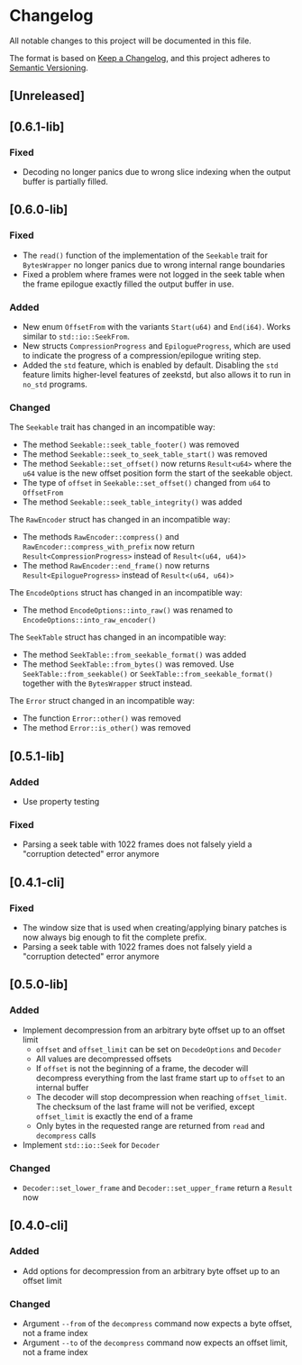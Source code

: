 # Changelog

All notable changes to this project will be documented in this file.

The format is based on [Keep a Changelog](https://keepachangelog.com/en/1.1.0/), and this project
adheres to [Semantic Versioning](https://semver.org/spec/v2.0.0.html).

## [Unreleased]

## [0.6.1-lib]

### Fixed

- Decoding no longer panics due to wrong slice indexing when the output buffer is partially filled.

## [0.6.0-lib]

### Fixed

- The `read()` function of the implementation of the `Seekable` trait for `BytesWrapper` no longer
  panics due to wrong internal range boundaries
- Fixed a problem where frames were not logged in the seek table when the frame epilogue exactly
  filled the output buffer in use.

### Added

- New enum `OffsetFrom` with the variants `Start(u64)` and `End(i64)`. Works similar to
  `std::io::SeekFrom`.
- New structs `CompressionProgress` and `EpilogueProgress`, which are used to indicate the progress
  of a compression/epilogue writing step.
- Added the `std` feature, which is enabled by default. Disabling the `std` feature limits
  higher-level features of zeekstd, but also allows it to run in `no_std` programs.

### Changed

The `Seekable` trait has changed in an incompatible way:

- The method `Seekable::seek_table_footer()` was removed
- The method `Seekable::seek_to_seek_table_start()` was removed
- The method `Seekable::set_offset()` now returns `Result<u64>` where the `u64` value is the new
  offset position form the start of the seekable object.
- The type of `offset` in `Seekable::set_offset()` changed from `u64` to `OffsetFrom`
- The method `Seekable::seek_table_integrity()` was added

The `RawEncoder` struct has changed in an incompatible way:

- The methods `RawEncoder::compress()` and `RawEncoder::compress_with_prefix` now return
  `Result<CompressionProgress>` instead of `Result<(u64, u64)>`
- The method `RawEncoder::end_frame()` now returns `Result<EpilogueProgress>` instead of
  `Result<(u64, u64)>`

The `EncodeOptions` struct has changed in an incompatible way:

- The method `EncodeOptions::into_raw()` was renamed to `EncodeOptions::into_raw_encoder()`

The `SeekTable` struct has changed in an incompatible way:

- The method `SeekTable::from_seekable_format()` was added
- The method `SeekTable::from_bytes()` was removed. Use `SeekTable::from_seekable()` or
  `SeekTable::from_seekable_format()` together with the `BytesWrapper` struct instead.

The `Error` struct changed in an incompatible way:

- The function `Error::other()` was removed
- The method `Error::is_other()` was removed

## [0.5.1-lib]

### Added

- Use property testing

### Fixed

- Parsing a seek table with 1022 frames does not falsely yield a "corruption detected" error anymore

## [0.4.1-cli]

### Fixed

- The window size that is used when creating/applying binary patches is now always big enough to fit
  the complete prefix.
- Parsing a seek table with 1022 frames does not falsely yield a "corruption detected" error anymore

## [0.5.0-lib]

### Added

- Implement decompression from an arbitrary byte offset up to an offset limit
  - `offset` and `offset_limit` can be set on `DecodeOptions` and `Decoder`
  - All values are decompressed offsets
  - If `offset` is not the beginning of a frame, the decoder will decompress everything from the
    last frame start up to `offset` to an internal buffer
  - The decoder will stop decompression when reaching `offset_limit`. The checksum of the last frame
    will not be verified, except `offset_limit` is exactly the end of a frame
  - Only bytes in the requested range are returned from `read` and `decompress` calls
- Implement `std::io::Seek` for `Decoder`

### Changed

- `Decoder::set_lower_frame` and `Decoder::set_upper_frame` return a `Result` now

## [0.4.0-cli]

### Added

- Add options for decompression from an arbitrary byte offset up to an offset limit

### Changed

- Argument `--from` of the `decompress` command now expects a byte offset, not a frame index
- Argument `--to` of the `decompress` command now expects an offset limit, not a frame index
